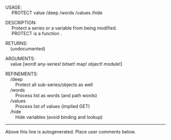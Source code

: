 USAGE:  
&nbsp;&nbsp;&nbsp;&nbsp;&nbsp;PROTECT&nbsp;value&nbsp;/deep&nbsp;/words&nbsp;/values&nbsp;/hide  
  
DESCRIPTION:  
&nbsp;&nbsp;&nbsp;&nbsp;&nbsp;Protect&nbsp;a&nbsp;series&nbsp;or&nbsp;a&nbsp;variable&nbsp;from&nbsp;being&nbsp;modified.  
&nbsp;&nbsp;&nbsp;&nbsp;&nbsp;PROTECT&nbsp;is&nbsp;a&nbsp;function&nbsp;.  
  
RETURNS:  
&nbsp;&nbsp;&nbsp;&nbsp;(undocumented)  
  
ARGUMENTS:  
&nbsp;&nbsp;&nbsp;&nbsp;value&nbsp;[word!&nbsp;any-series!&nbsp;bitset!&nbsp;map!&nbsp;object!&nbsp;module!]  
  
REFINEMENTS:  
&nbsp;&nbsp;&nbsp;&nbsp;/deep  
&nbsp;&nbsp;&nbsp;&nbsp;&nbsp;&nbsp;&nbsp;&nbsp;Protect&nbsp;all&nbsp;sub-series/objects&nbsp;as&nbsp;well  
&nbsp;&nbsp;&nbsp;&nbsp;/words  
&nbsp;&nbsp;&nbsp;&nbsp;&nbsp;&nbsp;&nbsp;&nbsp;Process&nbsp;list&nbsp;as&nbsp;words&nbsp;(and&nbsp;path&nbsp;words)  
&nbsp;&nbsp;&nbsp;&nbsp;/values  
&nbsp;&nbsp;&nbsp;&nbsp;&nbsp;&nbsp;&nbsp;&nbsp;Process&nbsp;list&nbsp;of&nbsp;values&nbsp;(implied&nbsp;GET)  
&nbsp;&nbsp;&nbsp;&nbsp;/hide  
&nbsp;&nbsp;&nbsp;&nbsp;&nbsp;&nbsp;&nbsp;&nbsp;Hide&nbsp;variables&nbsp;(avoid&nbsp;binding&nbsp;and&nbsp;lookup)  
___
Above this line is autogenerated. Place user comments below.